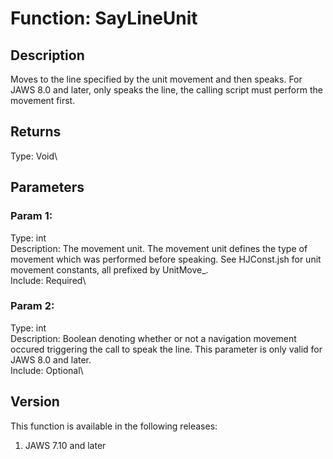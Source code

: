 # Function: SayLineUnit

## Description

Moves to the line specified by the unit movement and then speaks. For
JAWS 8.0 and later, only speaks the line, the calling script must
perform the movement first.

## Returns

Type: Void\

## Parameters

### Param 1:

Type: int\
Description: The movement unit. The movement unit defines the type of
movement which was performed before speaking. See HJConst.jsh for unit
movement constants, all prefixed by UnitMove\_.\
Include: Required\

### Param 2:

Type: int\
Description: Boolean denoting whether or not a navigation movement
occured triggering the call to speak the line. This parameter is only
valid for JAWS 8.0 and later.\
Include: Optional\

## Version

This function is available in the following releases:

1.  JAWS 7.10 and later
